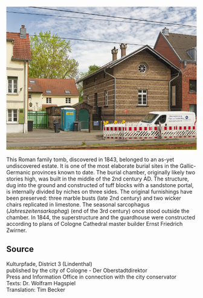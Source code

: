 ![Römische Grabkammer](./images/05315000-b03-t01/p1.6.jpg)

This Roman family tomb, discovered in 1843, belonged to an as-yet undiscovered estate. It is one of the most elaborate burial sites in the Gallic-Germanic provinces known to date. The burial chamber, originally likely two stories high, was built in the middle of the 2nd century AD. The structure, dug into the ground and constructed of tuff blocks with a sandstone portal, is internally divided by niches on three sides. The original furnishings have been preserved: three marble busts (late 2nd century) and two wicker chairs replicated in limestone. The seasonal sarcophagus (_Jahreszeitensarkophag_) (end of the 3rd century) once stood outside the chamber. In 1844, the superstructure and the guardhouse were constructed according to plans of Cologne Cathedral master builder Ernst Friedrich Zwirner.

## Source

Kulturpfade, District 3 (Lindenthal)  
published by the city of Cologne - Der Oberstadtdirektor  
Press and Information Office in connection with the city conservator  
Texts: Dr. Wolfram Hagspiel  
Translation: Tim Becker